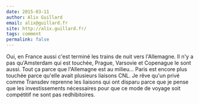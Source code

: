 ```yaml
---
date: 2015-03-11
author: Alix Guillard
email: alix@guillard.fr
site: http://alix.guillard.fr/
tags: comment
permalink: false
---
```


Oui, en France aussi c'est terminé les trains de nuit vers l'Allemagne. Il n'y a pas qu'Amsterdam qui est touchée, Prague, Varsovie et Copenague le sont aussi. Tout ça parce que l'Allemagne est au milieu... Paris est encore plus touchée parce qu'elle avait plusieurs liaisons CNL. Je rêve qu'un privé comme Transdev reprenne les liaisons qui ont disparu parce que je pense que les investissements nécessaires pour que ce mode de voyage soit compétitif ne sont pas redhibitoires.